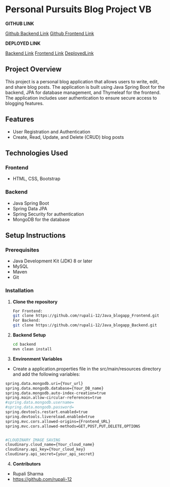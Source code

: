 # Personal Pursuits Blog Project VB

**GITHUB LINK**

[Github Backend Link](https://github.com/rupali-12/java_blogapp_backend)
[Github Frontend Link](https://github.com/rupali-12/Java_blogapp_Frontend)

**DEPLOYED LINK**

[Backend Link](https://javablogappbackend-production.up.railway.app/)
[Frontend Link](https://rupali-personal-persuits.vercel.app/)
[DeployedLink](https://rupali-personal-persuits.vercel.app/)

## Project Overview

This project is a personal blog application that allows users to write, edit, and share blog posts. The application is built using Java Spring Boot for the backend, JPA for database management, and Thymeleaf for the frontend. The application includes user authentication to ensure secure access to blogging features.

## Features

- User Registration and Authentication
- Create, Read, Update, and Delete (CRUD) blog posts

## Technologies Used

### Frontend

- HTML, CSS, Bootstrap

### Backend

- Java Spring Boot
- Spring Data JPA
- Spring Security for authentication
- MongoDB for the database

## Setup Instructions

### Prerequisites

- Java Development Kit (JDK) 8 or later
- MySQL
- Maven
- Git

### Installation

1. **Clone the repository**

   ```sh
   For Frontend:
   git clone https://github.com/rupali-12/Java_blogapp_Frontend.git
   For Backend:
   git clone https://github.com/rupali-12/Java_blogapp_Backend.git

   ```

2. **Backend Setup**

   ```sh
   cd backend
   mvn clean install

   ```

3. **Environment Variables**

- Create a application.properties file in the src/main/resources directory and add the following variables:

```sh
spring.data.mongodb.uri={Your_url}
spring.data.mongodb.database={Your_DB_name}
spring.data.mongodb.auto-index-creation=true
spring.main.allow-circular-references=true
#spring.data.mongodb.username=
#spring.data.mongodb.password=
spring.devtools.restart.enabled=true
spring.devtools.livereload.enabled=true
spring.mvc.cors.allowed-origins={Frontend_URL}
spring.mvc.cors.allowed-methods=GET,POST,PUT,DELETE,OPTIONS


#CLOUDINARY IMAGE SAVING
cloudinary.cloud_name={Your_cloud_name}
cloudinary.api_key={Your_cloud_key}
cloudinary.api_secret={your_api_secret}
```

4. **Contributors**

- Rupali Sharma
- https://github.com/rupali-12
